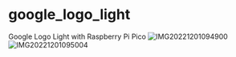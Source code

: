 # google_logo_light
Google Logo Light with Raspberry Pi Pico
![IMG20221201094900](https://user-images.githubusercontent.com/7315734/205083091-65a66e0d-5a3a-47ce-8bd9-dc150ec9cbaf.jpg)
![IMG20221201095004](https://user-images.githubusercontent.com/7315734/205083108-ae274bd8-b2e4-4b9c-9d5e-f1aa1cee3ffe.jpg)
